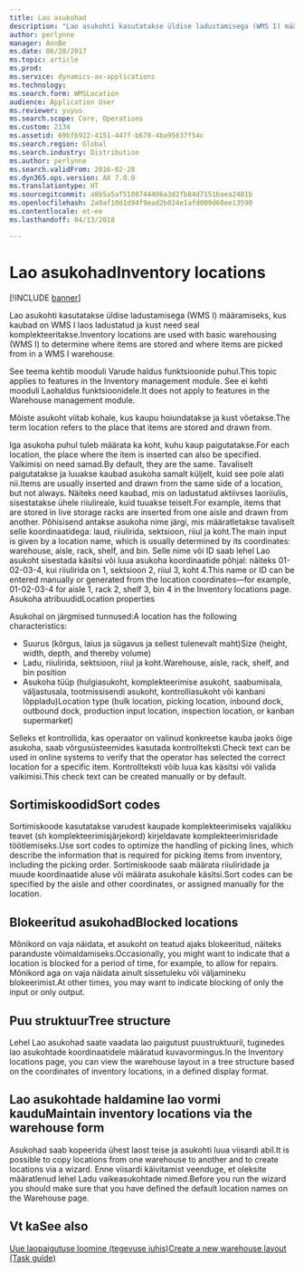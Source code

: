 ```yaml
---
title: Lao asukohad
description: "Lao asukohti kasutatakse üldise ladustamisega (WMS I) määramiseks, kus kaubad on WMS I laos ladustatud ja kust need seal komplekteeritakse."
author: perlynne
manager: AnnBe
ms.date: 06/20/2017
ms.topic: article
ms.prod: 
ms.service: dynamics-ax-applications
ms.technology: 
ms.search.form: WMSLocation
audience: Application User
ms.reviewer: yuyus
ms.search.scope: Core, Operations
ms.custom: 2134
ms.assetid: 69bf6922-4151-447f-b678-4ba95637f54c
ms.search.region: Global
ms.search.industry: Distribution
ms.author: perlynne
ms.search.validFrom: 2016-02-28
ms.dyn365.ops.version: AX 7.0.0
ms.translationtype: HT
ms.sourcegitcommit: a8b5a5af5108744406a3d2fb84d7151baea2481b
ms.openlocfilehash: 2a0af10d1d94f9ead2b024e1afd009d60ee13590
ms.contentlocale: et-ee
ms.lasthandoff: 04/13/2018

---
```


# <a name="inventory-locations"></a><span data-ttu-id="3285a-103">Lao asukohad</span><span class="sxs-lookup"><span data-stu-id="3285a-103">Inventory locations</span></span>

[!INCLUDE [banner](../includes/banner.md)]

<span data-ttu-id="3285a-104">Lao asukohti kasutatakse üldise ladustamisega (WMS I) määramiseks, kus kaubad on WMS I laos ladustatud ja kust need seal komplekteeritakse.</span><span class="sxs-lookup"><span data-stu-id="3285a-104">Inventory locations are used with basic warehousing (WMS I) to determine where items are stored and where items are picked from in a WMS I warehouse.</span></span>

<span data-ttu-id="3285a-105">See teema kehtib mooduli Varude haldus funktsioonide puhul.</span><span class="sxs-lookup"><span data-stu-id="3285a-105">This topic applies to features in the Inventory management module.</span></span> <span data-ttu-id="3285a-106">See ei kehti mooduli Laohaldus funktsioonidele.</span><span class="sxs-lookup"><span data-stu-id="3285a-106">It does not apply to features in the Warehouse management module.</span></span>

<span data-ttu-id="3285a-107">Mõiste asukoht viitab kohale, kus kaupu hoiundatakse ja kust võetakse.</span><span class="sxs-lookup"><span data-stu-id="3285a-107">The term location refers to the place that items are stored and drawn from.</span></span>

<span data-ttu-id="3285a-108">Iga asukoha puhul tuleb määrata ka koht, kuhu kaup paigutatakse.</span><span class="sxs-lookup"><span data-stu-id="3285a-108">For each location, the place where the item is inserted can also be specified.</span></span> <span data-ttu-id="3285a-109">Vaikimisi on need samad.</span><span class="sxs-lookup"><span data-stu-id="3285a-109">By default, they are the same.</span></span> <span data-ttu-id="3285a-110">Tavaliselt paigutatakse ja luuakse kaubad asukoha samalt küljelt, kuid see pole alati nii.</span><span class="sxs-lookup"><span data-stu-id="3285a-110">Items are usually inserted and drawn from the same side of a location, but not always.</span></span> <span data-ttu-id="3285a-111">Näiteks need kaubad, mis on ladustatud aktiivses laoriiulis, sisestatakse ühele riiulireale, kuid tuuakse teiselt.</span><span class="sxs-lookup"><span data-stu-id="3285a-111">For example, items that are stored in live storage racks are inserted from one aisle and drawn from another.</span></span> <span data-ttu-id="3285a-112">Põhisisend antakse asukoha nime järgi, mis määratletakse tavaliselt selle koordinaatidega: laud, riiulirida, sektsioon, riiul ja koht.</span><span class="sxs-lookup"><span data-stu-id="3285a-112">The main input is given by a location name, which is usually determined by its coordinates: warehouse, aisle, rack, shelf, and bin.</span></span> <span data-ttu-id="3285a-113">Selle nime või ID saab lehel Lao asukoht sisestada käsitsi või luua asukoha koordinaatide põhjal: näiteks 01-02-03-4, kui riiulirida on 1, sektsioon 2, riiul 3, koht 4.</span><span class="sxs-lookup"><span data-stu-id="3285a-113">This name or ID can be entered manually or generated from the location coordinates—for example, 01-02-03-4 for aisle 1, rack 2, shelf 3, bin 4 in the Inventory locations page.</span></span>
<span data-ttu-id="3285a-114">Asukoha atribuudid</span><span class="sxs-lookup"><span data-stu-id="3285a-114">Location properties</span></span>

<span data-ttu-id="3285a-115">Asukohal on järgmised tunnused:</span><span class="sxs-lookup"><span data-stu-id="3285a-115">A location has the following characteristics:</span></span>
-   <span data-ttu-id="3285a-116">Suurus (kõrgus, laius ja sügavus ja sellest tulenevalt maht)</span><span class="sxs-lookup"><span data-stu-id="3285a-116">Size (height, width, depth, and thereby volume)</span></span>
-   <span data-ttu-id="3285a-117">Ladu, riiulirida, sektsioon, riiul ja koht.</span><span class="sxs-lookup"><span data-stu-id="3285a-117">Warehouse, aisle, rack, shelf, and bin position</span></span>
-   <span data-ttu-id="3285a-118">Asukoha tüüp (hulgiasukoht, komplekteerimise asukoht, saabumisala, väljastusala, tootmissisendi asukoht, kontrolliasukoht või kanbani lõppladu)</span><span class="sxs-lookup"><span data-stu-id="3285a-118">Location type (bulk location, picking location, inbound dock, outbound dock, production input location, inspection location, or kanban supermarket)</span></span>

<span data-ttu-id="3285a-119">Selleks et kontrollida, kas operaator on valinud konkreetse kauba jaoks õige asukoha, saab võrgusüsteemides kasutada kontrollteksti.</span><span class="sxs-lookup"><span data-stu-id="3285a-119">Check text can be used in online systems to verify that the operator has selected the correct location for a specific item.</span></span> <span data-ttu-id="3285a-120">Kontrollteksti võib luua kas käsitsi või valida vaikimisi.</span><span class="sxs-lookup"><span data-stu-id="3285a-120">This check text can be created manually or by default.</span></span>

## <a name="sort-codes"></a><span data-ttu-id="3285a-121">Sortimiskoodid</span><span class="sxs-lookup"><span data-stu-id="3285a-121">Sort codes</span></span>
<span data-ttu-id="3285a-122">Sortimiskoode kasutatakse varudest kaupade komplekteerimiseks vajalikku teavet (sh komplekteerimisjärjekord) kirjeldavate komplekteerimisridade töötlemiseks.</span><span class="sxs-lookup"><span data-stu-id="3285a-122">Use sort codes to optimize the handling of picking lines, which describe the information that is required for picking items from inventory, including the picking order.</span></span> <span data-ttu-id="3285a-123">Sortimiskoode saab määrata riiuliridade ja muude koordinaatide aluse või määrata asukohale käsitsi.</span><span class="sxs-lookup"><span data-stu-id="3285a-123">Sort codes can be specified by the aisle and other coordinates, or assigned manually for the location.</span></span>

## <a name="blocked-locations"></a><span data-ttu-id="3285a-124">Blokeeritud asukohad</span><span class="sxs-lookup"><span data-stu-id="3285a-124">Blocked locations</span></span>
<span data-ttu-id="3285a-125">Mõnikord on vaja näidata, et asukoht on teatud ajaks blokeeritud, näiteks paranduste võimaldamiseks.</span><span class="sxs-lookup"><span data-stu-id="3285a-125">Occasionally, you might want to indicate that a location is blocked for a period of time, for example, to allow for repairs.</span></span> <span data-ttu-id="3285a-126">Mõnikord aga on vaja näidata ainult sissetuleku või väljamineku blokeerimist.</span><span class="sxs-lookup"><span data-stu-id="3285a-126">At other times, you may want to indicate blocking of only the input or only output.</span></span>

## <a name="tree-structure"></a><span data-ttu-id="3285a-127">Puu struktuur</span><span class="sxs-lookup"><span data-stu-id="3285a-127">Tree structure</span></span>

<span data-ttu-id="3285a-128">Lehel Lao asukohad saate vaadata lao paigutust puustruktuuril, tuginedes lao asukohtade koordinaatidele määratud kuvavormingus.</span><span class="sxs-lookup"><span data-stu-id="3285a-128">In the Inventory locations page, you can view the warehouse layout in a tree structure based on the coordinates of inventory locations, in a defined display format.</span></span>

## <a name="maintain-inventory-locations-via-the-warehouse-form"></a><span data-ttu-id="3285a-129">Lao asukohtade haldamine lao vormi kaudu</span><span class="sxs-lookup"><span data-stu-id="3285a-129">Maintain inventory locations via the warehouse form</span></span>

<span data-ttu-id="3285a-130">Asukohad saab kopeerida ühest laost teise ja asukohti luua viisardi abil.</span><span class="sxs-lookup"><span data-stu-id="3285a-130">It is possible to copy locations from one warehouse to another and to create locations via a wizard.</span></span> <span data-ttu-id="3285a-131">Enne viisardi käivitamist veenduge, et oleksite määratlenud lehel Ladu vaikeasukohtade nimed.</span><span class="sxs-lookup"><span data-stu-id="3285a-131">Before you run the wizard you should make sure that you have defined the default location names on the Warehouse page.</span></span>



<a name="see-also"></a><span data-ttu-id="3285a-132">Vt ka</span><span class="sxs-lookup"><span data-stu-id="3285a-132">See also</span></span>
--------

[<span data-ttu-id="3285a-133">Uue laopaigutuse loomine (tegevuse juhis)</span><span class="sxs-lookup"><span data-stu-id="3285a-133">Create a new warehouse layout (Task guide)</span></span>](tasks/create-new-warehouse-layout.md)

